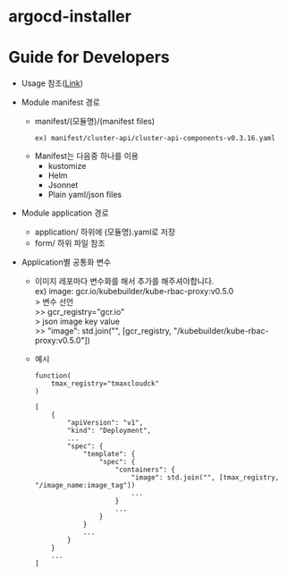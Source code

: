 # argocd-installer

# Guide for Developers

- Usage 참조([Link](https://docs.google.com/presentation/d/1vNm_wXgFcz8VW4_dZ11GOqYZBmyWuDKk/edit?usp=sharing&ouid=100684186425061538512&rtpof=true&sd=true))

- Module manifest 경로
    - manifest/(모듈명)/(manifest files)
        ```
        ex) manifest/cluster-api/cluster-api-components-v0.3.16.yaml
        ```
    - Manifest는 다음중 하나를 이용
        - kustomize
        - Helm
        - Jsonnet
        - Plain yaml/json files

- Module application 경로
    - application/ 하위에 (모듈명).yaml로 저장
    - form/ 하위 파일 참조

- Application별 공통화 변수
    - 이미지 레포마다 변수화를 해서 추가를 해주셔야합니다.  
        ex) image: gcr.io/kubebuilder/kube-rbac-proxy:v0.5.0  
            > 변수 선언  
            >> gcr_registry="gcr.io"  
            > json image key value  
            >> "image": std.join("", [gcr_registry, "/kubebuilder/kube-rbac-proxy:v0.5.0"])

    - 예시
        ```
        function(
            tmax_registry="tmaxcloudck"
        )

        [
            {
                "apiVersion": "v1",
                "kind": "Deployment",
                ...
                "spec": {
                    "template": {
                        "spec": {
                            "containers": {
                                "image": std.join("", [tmax_registry, "/image_name:image_tag"])
                                ...
                            }
                            ...
                        }
                    }
                    ...
                }
            }
            ...
        ]
        ```